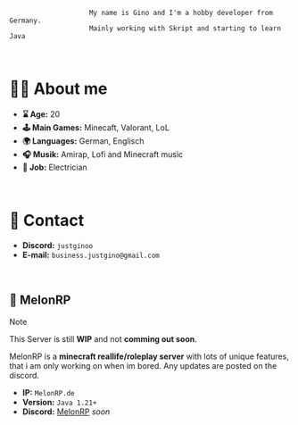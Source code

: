                        My name is Gino and I'm a hobby developer from Germany.
                        Mainly working with Skript and starting to learn Java
<br>

# 🙋‍♂️ About me
- **⌛️ Age:** 20
- **🕹️ Main Games:** Minecaft, Valorant, LoL
- **🌍 Languages:** German, Englisch
- **🎧 Musik:** Amirap, Lofi and Minecraft music
- **👷 Job:** Electrician
<br>


# 📩 Contact
- **Discord:** ``justginoo``
- **E-mail:** ``business.justgino@gmail.com``
<br>

## 🚓 MelonRP
> [!NOTE]
> This Server is still **WIP** and not **comming out soon**.

MelonRP is a **minecraft reallife/roleplay server** with lots of unique features,\
that i am only working on when im bored. Any updates are posted on the discord.

- **IP:** ``MelonRP.de``
- **Version:** ``Java 1.21+``
- **Discord:** [MelonRP](https://discord.gg/) _soon_
